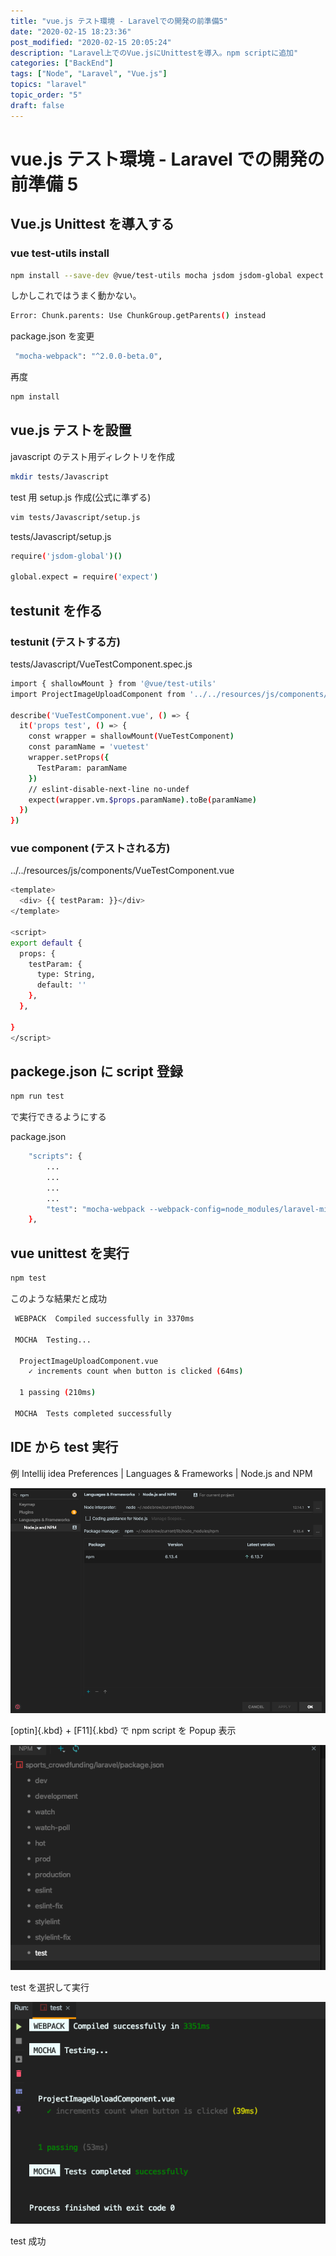 ```yaml
---
title: "vue.js テスト環境 - Laravelでの開発の前準備5"
date: "2020-02-15 18:23:36"
post_modified: "2020-02-15 20:05:24"
description: "Laravel上でのVue.jsにUnittestを導入。npm scriptに追加"
categories: ["BackEnd"]
tags: ["Node", "Laravel", "Vue.js"]
topics: "laravel"
topic_order: "5"
draft: false
---
```


# vue.js テスト環境 - Laravel での開発の前準備 5

## Vue.js Unittest を導入する

### vue test-utils install

```bash
npm install --save-dev @vue/test-utils mocha jsdom jsdom-global expect
```

しかしこれではうまく動かない。

```bash
Error: Chunk.parents: Use ChunkGroup.getParents() instead
```

package.json を変更

```bash
 "mocha-webpack": "^2.0.0-beta.0",
```

再度

```bash
npm install
```

## vue.js テストを設置

javascript のテスト用ディレクトリを作成

```bash
mkdir tests/Javascript
```

test 用 setup.js 作成(公式に準ずる)

```bash
vim tests/Javascript/setup.js
```

tests/Javascript/setup.js

```bash
require('jsdom-global')()

global.expect = require('expect')
```

## testunit を作る

### testunit (テストする方)

tests/Javascript/VueTestComponent.spec.js

```bash
import { shallowMount } from '@vue/test-utils'
import ProjectImageUploadComponent from '../../resources/js/components/VueTestComponent.vue'

describe('VueTestComponent.vue', () => {
  it('props test', () => {
    const wrapper = shallowMount(VueTestComponent)
    const paramName = 'vuetest'
    wrapper.setProps({
      TestParam: paramName
    })
    // eslint-disable-next-line no-undef
    expect(wrapper.vm.$props.paramName).toBe(paramName)
  })
})
```

### vue component (テストされる方)

../../resources/js/components/VueTestComponent.vue

```bash
<template>
  <div> {{ testParam: }}</div>
</template>

<script>
export default {
  props: {
    testParam: {
      type: String,
      default: ''
    },
  },

}
</script>
```

## packege.json に script 登録

```bash
npm run test
```

で実行できるようにする

package.json

```bash
    "scripts": {
        ...
        ...
        ...
        ...
        "test": "mocha-webpack --webpack-config=node_modules/laravel-mix/setup/webpack.config.js --require tests/Javascript/setup.js tests/Javascript/**/*.spec.js"
    },
```

## vue unittest を実行

```bash
npm test
```

このような結果だと成功

```bash
 WEBPACK  Compiled successfully in 3370ms

 MOCHA  Testing...

  ProjectImageUploadComponent.vue
    ✓ increments count when button is clicked (64ms)

  1 passing (210ms)

 MOCHA  Tests completed successfully
```

## IDE から test 実行

例 Intellij idea Preferences \| Languages & Frameworks \| Node.js and NPM

![](images/Screen-Shot-2020-02-15-at-18.04.51.png)

[optin]{.kbd} + [F11]{.kbd} で npm script を Popup 表示

![](images/Screen-Shot-2020-02-15-at-18.06.52.png)

test を選択して実行

![](images/Screen-Shot-2020-02-15-at-18.07.53.png)

test 成功

